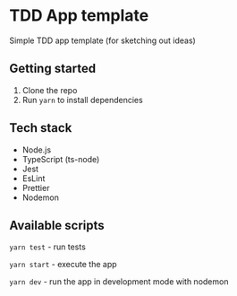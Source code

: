 # TDD App template
Simple TDD app template (for sketching out ideas)

## Getting started
1. Clone the repo
2. Run `yarn` to install dependencies

## Tech stack
- Node.js
- TypeScript (ts-node)
- Jest
- EsLint
- Prettier
- Nodemon

## Available scripts
`yarn test` - run tests

`yarn start` - execute the app

`yarn dev` - run the app in development mode with nodemon
